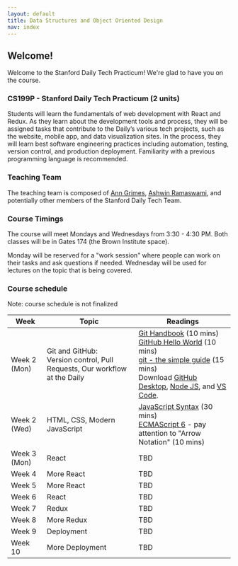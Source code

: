 ```yaml
---
layout: default
title: Data Structures and Object Oriented Design
nav: index
---
```



## Welcome! 

Welcome to the Stanford Daily Tech Practicum! We're glad to have you on the course.

### CS199P - Stanford Daily Tech Practicum (2 units)

Students will learn the fundamentals of web development with React and Redux. As they learn about the development tools and process, they will be assigned tasks that contribute to the Daily’s various tech projects, such as the website, mobile app, and data visualization sites. In the process, they will learn best software engineering practices including automation, testing, version control, and production deployment. Familiarity with a previous programming language is recommended.

### Teaching Team
The teaching team is composed of [Ann Grimes](https://profiles.stanford.edu/intranet/ann-grimes), [Ashwin Ramaswami](https://www.stanforddaily.com/author/ashwinr/), and potentially other members of the Stanford Daily Tech Team.

### Course Timings
The course will meet Mondays and Wednesdays from 3:30 - 4:30 PM. Both classes will be in Gates 174 (the Brown Institute space).

Monday will be reserved for a "work session" where people can work on their tasks and ask questions if needed. Wednesday will be used for lectures on the topic that is being covered.

### Course schedule
Note: course schedule is not finalized

| Week    | Topic  | Readings                                                            |
| ------- | ------ | ------- |
| Week 2 (Mon)  | Git and GitHub:<br>Version control, Pull Requests, Our workflow at the Daily | [Git Handbook](https://guides.github.com/introduction/git-handbook) (10 mins)<br>[GitHub Hello World](https://guides.github.com/activities/hello-world/) (10 mins)<br>[git - the simple guide](http://rogerdudler.github.io/git-guide/) (15 mins)<br>Download [GitHub Desktop](https://desktop.github.com/), [Node JS](https://nodejs.org/en/download/), and [VS Code](https://code.visualstudio.com/download). |
| Week 2 (Wed)  | HTML, CSS, Modern JavaScript | [JavaScript Syntax](https://www.w3schools.com/js/js_syntax.asp) (30 mins)<br>[ECMAScript 6](https://www.w3schools.com/js/js_es6.asp) - pay attention to "Arrow Notation" (10 mins) |
| Week 3 (Mon)  | React    | TBD                                                                     |
| Week 4  | More React    | TBD                                                                     |
| Week 5  | More React    | TBD                                                                     |
| Week 6  | React    | TBD                                                                     |
| Week 7  | Redux    | TBD                                                                     |
| Week 8  | More Redux    | TBD                                                                     |
| Week 9  | Deployment    | TBD                                                                     |
| Week 10  | More Deployment    | TBD                                                                     |